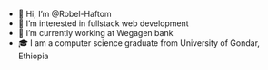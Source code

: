 - 👋 Hi, I’m @Robel-Haftom
- 👀 I’m interested in fullstack web development
- 💼 I’m currently working at Wegagen bank
- 🎓 I am a computer science graduate from University of Gondar, Ethiopia

<!---
Robel-Haftom/Robel-Haftom is a ✨ special ✨ repository because its `README.md` (this file) appears on your GitHub profile.
You can click the Preview link to take a look at your changes.
--->
